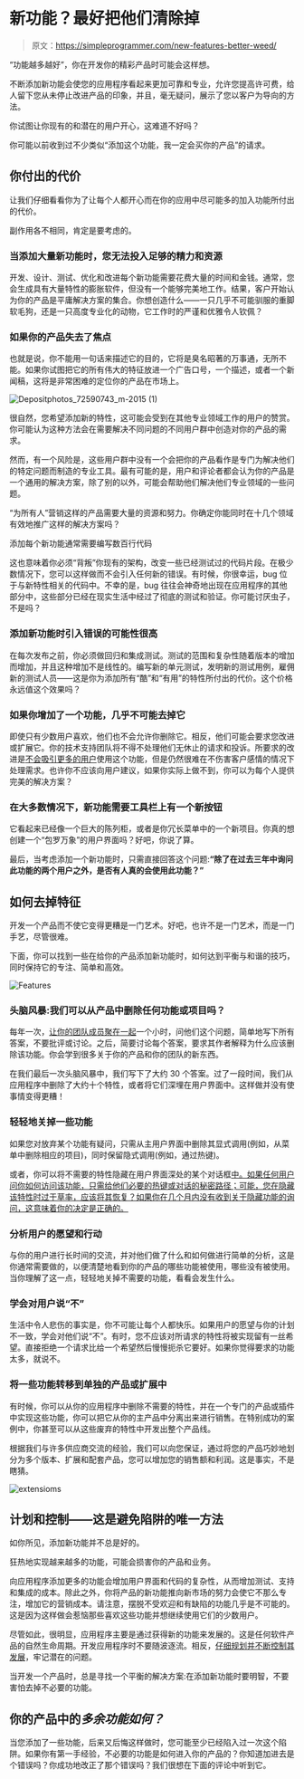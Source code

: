 # 新功能？最好把他们清除掉

> 原文：<https://simpleprogrammer.com/new-features-better-weed/>

“功能越多越好”，你在开发你的精彩产品时可能会这样想。

不断添加新功能会使您的应用程序看起来更加可靠和专业，允许您提高许可费，给人留下您从未停止改进产品的印象，并且，毫无疑问，展示了您以客户为导向的方法。

你试图让你现有的和潜在的用户开心，这难道不好吗？

你可能以前收到过不少类似“添加这个功能，我一定会买你的产品”的请求。

## 你付出的代价

让我们仔细看看你为了让每个人都开心而在你的应用中尽可能多的加入功能所付出的代价。

副作用各不相同，肯定是要考虑的。

### 当添加大量新功能时，您无法投入足够的精力和资源

开发、设计、测试、优化和改进每个新功能需要花费大量的时间和金钱。通常，您会生成具有大量特性的膨胀软件，但没有一个能够完美地工作。结果，客户开始认为你的产品是平庸解决方案的集合。你想创造什么——一只几乎不可能驯服的重脚软毛狗，还是一只高度专业化的动物，它工作时的严谨和优雅令人钦佩？

### 如果你的产品失去了焦点

也就是说，你不能用一句话来描述它的目的，它将是臭名昭著的万事通，无所不能。如果你试图把它的所有伟大的特征放进一个广告口号，一个描述，或者一个新闻稿，这将是非常困难的定位你的产品在市场上。

![Depositphotos_72590743_m-2015 (1)](img/fcf51dcaacf2d5370ded66b0ce7380c8.png)

很自然，您希望添加新的特性，这可能会受到在其他专业领域工作的用户的赞赏。你可能认为这种方法会在需要解决不同问题的不同用户群中创造对你的产品的需求。

然而，有一个风险是，这些用户群中没有一个会把你的产品看作是专门为解决他们的特定问题而制造的专业工具。最有可能的是，用户和评论者都会认为你的产品是一个通用的解决方案，除了别的以外，可能会帮助他们解决他们专业领域的一些问题。

“为所有人”营销这样的产品需要大量的资源和努力。你确定你能同时在十几个领域有效地推广这样的解决方案吗？

添加每个新功能通常需要编写数百行代码

这也意味着你必须“背叛”你现有的架构，改变一些已经测试过的代码片段。在极少数情况下，您可以这样做而不会引入任何新的错误。有时候，你很幸运，bug 位于与新特性相关的代码中。不幸的是，bug 往往会神奇地出现在应用程序的其他部分中，这些部分已经在现实生活中经过了彻底的测试和验证。你可能讨厌虫子，不是吗？

### 添加新功能时引入错误的可能性很高

在每次发布之前，你必须做回归和集成测试。测试的范围和复杂性随着版本的增加而增加，并且这种增加不是线性的。编写新的单元测试，发明新的测试用例，雇佣新的测试人员——这是你为添加所有“酷”和“有用”的特性所付出的代价。这个价格永远值这个效果吗？

### 如果你增加了一个功能，几乎不可能去掉它

即使只有少数用户喜欢，他们也不会允许你删除它。相反，他们可能会要求您改进或扩展它。你的技术支持团队将不得不处理他们无休止的请求和投诉。所要求的改进是[不会吸引更多的用户](http://www.amazon.com/exec/obidos/ASIN/0060005696/makithecompsi-20)使用这个功能，但是仍然很难在不伤害客户感情的情况下处理需求。也许你不应该向用户建议，如果你实际上做不到，你可以为每个人提供完美的解决方案？

### 在大多数情况下，新功能需要工具栏上有一个新按钮

它看起来已经像一个巨大的陈列柜，或者是你冗长菜单中的一个新项目。你真的想创建一个“包罗万象”的用户界面吗？好吧，你说了算。

最后，当考虑添加一个新功能时，只需直接回答这个问题:**“除了在过去三年中询问此功能的两个用户之外，是否有人真的会使用此功能？”**

## 如何去掉特征

开发一个产品而不使它变得更糟是一门艺术。好吧，也许不是一门艺术，而是一门手艺，尽管很难。

下面，你可以找到一些在给你的产品添加新功能时，如何达到平衡与和谐的技巧，同时保持它的专注、简单和高效。

![Features](img/fbdf9b40333cfdd0436e643469e46c93.png)

### 头脑风暴:我们可以从产品中删除任何功能或项目吗？

每年一次，[让你的团队成员聚在一起](http://www.amazon.com/exec/obidos/ASIN/0976694026/makithecompsi-20)一个小时，问他们这个问题，简单地写下所有答案，不要批评或讨论。之后，简要讨论每个答案，要求其作者解释为什么应该删除该功能。你会学到很多关于你的产品和你的团队的新东西。

在我们最后一次头脑风暴中，我们写下了大约 30 个答案。过了一段时间，我们从应用程序中删除了大约十个特性，或者将它们深埋在用户界面中。这样做并没有使事情变得更糟！

### 轻轻地关掉一些功能

如果您对放弃某个功能有疑问，只需从主用户界面中删除其显式调用(例如，从菜单中删除相应的项目)，同时保留隐式调用(例如，通过热键)。

或者，你可以将不需要的特性隐藏在用户界面深处的某个对话框[中。如果任何用户问你如何访问该功能，只需给他们必要的热键或对话的秘密路径；可能，您在隐藏该特性时过于草率，应该将其恢复？如果你在几个月内没有收到关于隐藏功能的询问，这意味着你的决定是正确的。](https://simpleprogrammer.com/2013/03/03/time-traveling-to-the-future-of-user-interfaces/)

### 分析用户的愿望和行动

与你的用户进行长时间的交流，并对他们做了什么和如何做进行简单的分析，这是你通常需要做的，以便清楚地看到你的产品的哪些功能被使用，哪些没有被使用。当你理解了这一点，轻轻地关掉不需要的功能，看看会发生什么。

### 学会对用户说“不”

生活中令人悲伤的事实是，你不可能让每个人都快乐。如果用户的愿望与你的计划不一致，学会对他们说“不”。有时，您不应该对所请求的特性将被实现留有一丝希望。直接拒绝一个请求比给一个希望然后慢慢扼杀它要好。如果你觉得要求的功能太多，就说不。

### 将一些功能转移到单独的产品或扩展中

有时候，你可以从你的应用程序中删除不需要的特性，并在一个专门的产品或插件中实现这些功能，你可以把它从你的主产品中分离出来进行销售。在特别成功的案例中，你甚至可以从这些废弃的特性中开发出整个产品线。

根据我们与许多供应商交流的经验，我们可以向您保证，通过将您的产品巧妙地划分为多个版本、扩展和配套产品，您可以增加您的销售额和利润。这是事实，不是瞎猜。

![extensioms](img/b9102d0c641d7ad2eb65564bdf8857cc.png)

## 计划和控制——这是避免陷阱的唯一方法

如你所见，添加新功能并不总是好的。

狂热地实现越来越多的功能，可能会损害你的产品和业务。

向应用程序添加更多的功能会增加用户界面和代码的复杂性，从而增加测试、支持和集成的成本。除此之外，你将产品的新功能推向新市场的努力会使它不那么专注，增加它的营销成本。请注意，摆脱不受欢迎和有缺陷的功能几乎是不可能的。这是因为这样做会惹恼那些喜欢这些功能并想继续使用它们的少数用户。

尽管如此，很明显，应用程序主要是通过获得新的功能来发展的。这是任何软件产品的自然生命周期。开发应用程序时不要随波逐流。相反，[仔细规划并不断控制其发展](https://simpleprogrammer.com/2015/03/16/11-rules-all-programmers-should-live-by/)，牢记潜在的问题。

当开发一个产品时，总是寻找一个平衡的解决方案:在添加新功能时要明智，不要害怕去掉不必要的功能。

## 你的产品中的*多余功能如何？*

当您添加了一些功能，后来又后悔这样做时，您可能至少已经陷入过一次这个陷阱。如果你有第一手经验，不必要的功能是如何进入你的产品的？你知道加进去是个错误吗？你成功地改正了那个错误吗？我们很想在下面的评论中听到它。